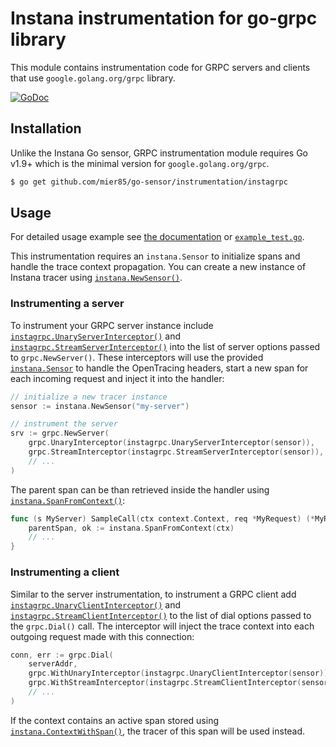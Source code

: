 Instana instrumentation for go-grpc library
===========================================

This module contains instrumentation code for GRPC servers and clients that use `google.golang.org/grpc` library.

[![GoDoc](https://img.shields.io/static/v1?label=godoc&message=reference&color=blue)][godoc]

Installation
------------

Unlike the Instana Go sensor, GRPC instrumentation module requires Go v1.9+ which is the minimal version for `google.golang.org/grpc`.

```bash
$ go get github.com/mier85/go-sensor/instrumentation/instagrpc
```

Usage
-----

For detailed usage example see [the documentation][godoc] or [`example_test.go`](./example_test.go).

This instrumentation requires an `instana.Sensor` to initialize spans and handle the trace context propagation.
You can create a new instance of Instana tracer using [`instana.NewSensor()`][NewSensor].

### Instrumenting a server

To instrument your GRPC server instance include [`instagrpc.UnaryServerInterceptor()`][UnaryServerInterceptor] and
[`instagrpc.StreamServerInterceptor()`][StreamServerInterceptor] into the list of server options passed to `grpc.NewServer()`.
These interceptors will use the provided [`instana.Sensor`][Sensor] to handle the OpenTracing headers, start a new span for each incoming
request and inject it into the handler:

```go
// initialize a new tracer instance
sensor := instana.NewSensor("my-server")

// instrument the server
srv := grpc.NewServer(
	grpc.UnaryInterceptor(instagrpc.UnaryServerInterceptor(sensor)),
	grpc.StreamInterceptor(instagrpc.StreamServerInterceptor(sensor)),
	// ...
)
```

The parent span can be than retrieved inside the handler using [`instana.SpanFromContext()`][SpanFromContext]:

```go
func (s MyServer) SampleCall(ctx context.Context, req *MyRequest) (*MyResponse, error) {
	parentSpan, ok := instana.SpanFromContext(ctx)
	// ...
}
```

### Instrumenting a client

Similar to the server instrumentation, to instrument a GRPC client add [`instagrpc.UnaryClientInterceptor()`][UnaryClientInterceptor] and
[`instagrpc.StreamClientInterceptor()`][StreamClientInterceptor] to the list of dial options passed to the `grpc.Dial()` call. The interceptor
will inject the trace context into each outgoing request made with this connection:

```go
conn, err := grpc.Dial(
	serverAddr,
	grpc.WithUnaryInterceptor(instagrpc.UnaryClientInterceptor(sensor)),
	grpc.WithStreamInterceptor(instagrpc.StreamClientInterceptor(sensor)),
	// ...
)
```

If the context contains an active span stored using [`instana.ContextWithSpan()`][ContextWithSpan], the tracer of this span will be used instead.

[godoc]: https://pkg.go.dev/github.com/mier85/go-sensor/instrumentation/instagrpc
[NewSensor]: https://pkg.go.dev/github.com/mier85/go-sensor?tab=doc#NewSensor
[StreamClientInterceptor]: https://pkg.go.dev/github.com/mier85/go-sensor/instrumentation/instagrpc?tab=doc#StreamClientInterceptor
[StreamServerInterceptor]: https://pkg.go.dev/github.com/mier85/go-sensor/instrumentation/instagrpc?tab=doc#StreamServerInterceptor
[UnaryClientInterceptor]: https://pkg.go.dev/github.com/mier85/go-sensor/instrumentation/instagrpc?tab=doc#UnaryClientInterceptor
[UnaryServerInterceptor]: https://pkg.go.dev/github.com/mier85/go-sensor/instrumentation/instagrpc?tab=doc#UnaryServerInterceptor
[Sensor]: https://pkg.go.dev/github.com/mier85/go-sensor/?tab=doc#Sensor
[SpanFromContext]: https://pkg.go.dev/github.com/mier85/go-sensor/?tab=doc#SpanFromContext
[ContextWithSpan]: https://pkg.go.dev/github.com/mier85/go-sensor/?tab=doc#ContextWithSpan
